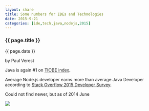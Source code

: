 ```yaml
---
layout: share
title: Some numbers for IDEs and Technologies
date: 2015-9-21
categories: [ide,tech,java,nodejs,2015]
---
```



### {{ page.title }}

<p class="meta">{{ page.date }}</p> by Paul Verest

Java is again #1 on [TIOBE index](http://www.tiobe.com/index.php/content/paperinfo/tpci/index.html).

Average Node.js developer earns more than average Java Developer according to 
[Stack Overflow 2015 Developer Survey](http://stackoverflow.com/research/developer-survey-2015#work-complang).

Could not find newer, but as of 2014 June  

[![](http://zeroturnaround.com/wp-content/uploads/2014/05/ide-used-most-often-graph.jpg)](http://zeroturnaround.com/rebellabs/java-tools-and-technologies-landscape-for-2014/6/)

 